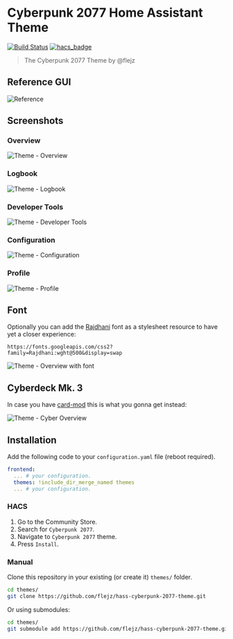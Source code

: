 # Cyberpunk 2077 Home Assistant Theme

[![Build Status](https://github.com/flejz/hass-cyberpunk-2077-theme/workflows/.github/workflows/workflow.yml/badge.svg)](https://github.com/flejz/hass-cyberpunk-2077-theme/actions)
[![hacs_badge](https://img.shields.io/badge/HACS-Default-orange.svg)](https://github.com/custom-components/hacs)

> The Cyberpunk 2077 Theme by @flejz

## Reference GUI

![Reference](https://raw.githubusercontent.com/flejz/hass-cyberpunk-2077-theme/master/docs/reference.png)

## Screenshots

### Overview

![Theme - Overview](https://raw.githubusercontent.com/flejz/hass-cyberpunk-2077-theme/master/docs/theme-overview.png)

### Logbook

![Theme - Logbook](https://raw.githubusercontent.com/flejz/hass-cyberpunk-2077-theme/master/docs/theme-logbook.png)

### Developer Tools

![Theme - Developer Tools](https://raw.githubusercontent.com/flejz/hass-cyberpunk-2077-theme/master/docs/theme-developer-tools.png)

### Configuration

![Theme - Configuration](https://raw.githubusercontent.com/flejz/hass-cyberpunk-2077-theme/master/docs/theme-configuration.png)

### Profile

![Theme - Profile](https://raw.githubusercontent.com/flejz/hass-cyberpunk-2077-theme/master/docs/theme-profile.png)

## Font

Optionally you can add the [Rajdhani](https://fonts.google.com/specimen/Rajdhani) font as a stylesheet resource to have yet a closer experience:

`https://fonts.googleapis.com/css2?family=Rajdhani:wght@500&display=swap`

![Theme - Overview with font](https://raw.githubusercontent.com/flejz/hass-cyberpunk-2077-theme/master/docs/theme-overview-with-font.png)

## Cyberdeck Mk. 3

In case you have [card-mod](https://github.com/thomasloven/lovelace-card-mod) this is what you gonna get instead:

![Theme - Cyber Overview](https://raw.githubusercontent.com/flejz/hass-cyberpunk-2077-theme/master/docs/theme-overview-card-mod.png)

## Installation

Add the following code to your `configuration.yaml` file (reboot required).

```yaml
frontend:
  ... # your configuration.
  themes: !include_dir_merge_named themes
  ... # your configuration.
```

### HACS

1. Go to the Community Store.
2. Search for `Cyberpunk 2077`.
3. Navigate to `Cyberpunk 2077` theme.
4. Press `Install`.

### Manual

Clone this repository in your existing (or create it) `themes/` folder.

```bash
cd themes/
git clone https://github.com/flejz/hass-cyberpunk-2077-theme.git
```

Or using submodules:

```bash
cd themes/
git submodule add https://github.com/flejz/hass-cyberpunk-2077-theme.git
```
